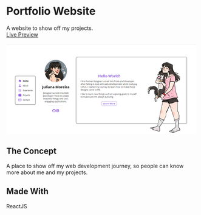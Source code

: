 # Portfolio Website

A website to show off my projects.<br/>
[Live Preview](https://julianamoreira.netlify.app/)
<br/><br/>
![screenshot](./src/assets/my-portfolio.png)

## The Concept

A place to show off my web development journey, so people can know more about me and my projects.

## Made With

ReactJS
